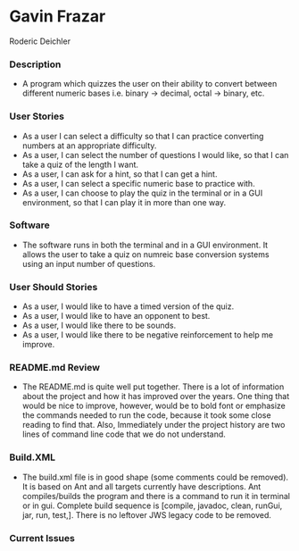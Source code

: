 # Gavin Frazar

Roderic Deichler

### Description

  * A program which quizzes the user on their ability to convert between different numeric bases i.e. binary -> decimal, octal -> binary, etc.

### User Stories

  * As a user I can select a difficulty so that I can practice converting numbers at an appropriate difficulty.
  * As a user, I can select the number of questions I would like, so that I can take a quiz of the length I want.
  * As a user, I can ask for a hint, so that I can get a hint.
  * As a user, I can select a specific numeric base to practice with.
  * As a user, I can choose to play the quiz in the terminal or in a GUI environment, so that I can play it in more than one way.
  
### Software
  * The software runs in both the terminal and in a GUI environment. It allows the user to take a quiz on numreic base conversion systems using an input number of questions.
   
### User Should Stories
  * As a user, I would like to have a timed version of the quiz.
  * As a user, I would like to have an opponent to best.
  * As a user, I would like there to be sounds.
  * As a user, I would like there to be negative reinforcement to help me improve.
   
### README.md Review
  * The README.md is quite well put together. There is a lot of information about the project and how it has improved over the years. One thing that would be nice to improve, however, would be to bold font or emphasize the commands needed to run the code, because it took some close reading to find that. Also, Immediately under the project history are two lines of command line code that we do not understand.
  
  
### Build.XML
  * The build.xml file is in good shape (some comments could be removed). It is based on Ant and all targets currently have descriptions. Ant compiles/builds the program and there is a command to run it in terminal or in gui. Complete build sequence is  [compile, javadoc, clean, runGui, jar, run, test,]. There is no leftover JWS legacy code to be removed.


### Current Issues
